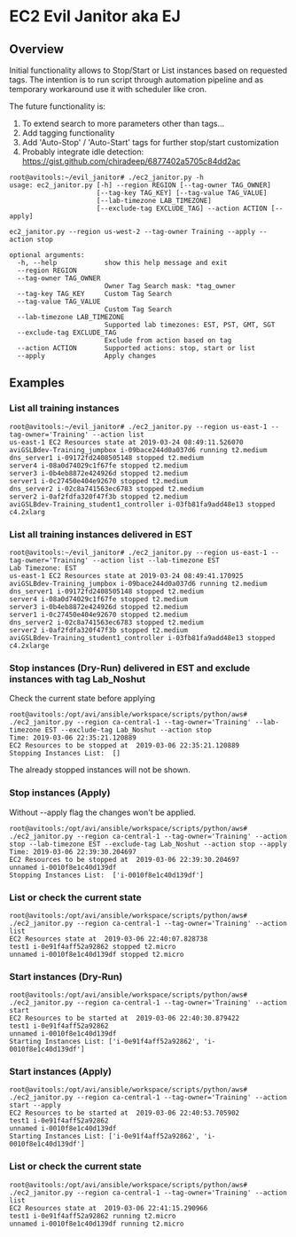 # EC2 Evil Janitor aka EJ
## Overview
Initial functionality allows to Stop/Start or List instances based on requested tags. The intention is to run script through automation pipeline and as temporary workaround use it with scheduler like cron.

The future functionality is:
1. To extend search to more parameters other than tags...
2. Add tagging functionality
3. Add 'Auto-Stop' / 'Auto-Start' tags for further stop/start customization
4. Probably integrate idle detection: https://gist.github.com/chiradeep/6877402a5705c84dd2ac


```
root@avitools:~/evil_janitor# ./ec2_janitor.py -h
usage: ec2_janitor.py [-h] --region REGION [--tag-owner TAG_OWNER]
                      [--tag-key TAG_KEY] [--tag-value TAG_VALUE]
                      [--lab-timezone LAB_TIMEZONE]
                      [--exclude-tag EXCLUDE_TAG] --action ACTION [--apply]

ec2_janitor.py --region us-west-2 --tag-owner Training --apply --action stop

optional arguments:
  -h, --help            show this help message and exit
  --region REGION
  --tag-owner TAG_OWNER
                        Owner Tag Search mask: *tag_owner
  --tag-key TAG_KEY     Custom Tag Search
  --tag-value TAG_VALUE
                        Custom Tag Search
  --lab-timezone LAB_TIMEZONE
                        Supported lab timezones: EST, PST, GMT, SGT
  --exclude-tag EXCLUDE_TAG
                        Exclude from action based on tag
  --action ACTION       Supported actions: stop, start or list
  --apply               Apply changes
```
## Examples
### List all training instances
```
root@avitools:~/evil_janitor# ./ec2_janitor.py --region us-east-1 --tag-owner='Training' --action list
us-east-1 EC2 Resources state at 2019-03-24 08:49:11.526070
aviGSLBdev-Training_jumpbox i-09bace244d0a037d6 running t2.medium
dns_server1 i-09172fd2408505148 stopped t2.medium
server4 i-08a0d74029c1f67fe stopped t2.medium
server3 i-0b4eb8872e424926d stopped t2.medium
server1 i-0c27450e404e92670 stopped t2.medium
dns_server2 i-02c8a741563ec6783 stopped t2.medium
server2 i-0af2fdfa320f47f3b stopped t2.medium
aviGSLBdev-Training_student1_controller i-03fb81fa9add48e13 stopped c4.2xlarg
```
### List all training instances delivered in EST
```
root@avitools:~/evil_janitor# ./ec2_janitor.py --region us-east-1 --tag-owner='Training' --action list --lab-timezone EST
Lab Timezone: EST
us-east-1 EC2 Resources state at 2019-03-24 08:49:41.170925
aviGSLBdev-Training_jumpbox i-09bace244d0a037d6 running t2.medium
dns_server1 i-09172fd2408505148 stopped t2.medium
server4 i-08a0d74029c1f67fe stopped t2.medium
server3 i-0b4eb8872e424926d stopped t2.medium
server1 i-0c27450e404e92670 stopped t2.medium
dns_server2 i-02c8a741563ec6783 stopped t2.medium
server2 i-0af2fdfa320f47f3b stopped t2.medium
aviGSLBdev-Training_student1_controller i-03fb81fa9add48e13 stopped c4.2xlarge
```

### Stop instances (Dry-Run) delivered in EST and exclude instances with tag Lab_Noshut
Check the current state before applying
```
root@avitools:/opt/avi/ansible/workspace/scripts/python/aws# ./ec2_janitor.py --region ca-central-1 --tag-owner='Training' --lab-timezone EST --exclude-tag Lab_Noshut --action stop 
Time: 2019-03-06 22:35:21.120889
EC2 Resources to be stopped at  2019-03-06 22:35:21.120889
Stopping Instances List:  []
```
The already stopped instances will not be shown.
### Stop instances (Apply)
Without --apply flag the changes won't be applied.
```
root@avitools:/opt/avi/ansible/workspace/scripts/python/aws# ./ec2_janitor.py --region ca-central-1 --tag-owner='Training' --action stop --lab-timezone EST --exclude-tag Lab_Noshut --action stop --apply
Time: 2019-03-06 22:39:30.204697
EC2 Resources to be stopped at  2019-03-06 22:39:30.204697
unnamed i-0010f8e1c40d139df
Stopping Instances List:  ['i-0010f8e1c40d139df']
```
### List or check the current state
```
root@avitools:/opt/avi/ansible/workspace/scripts/python/aws# ./ec2_janitor.py --region ca-central-1 --tag-owner='Training' --action list
EC2 Resources state at  2019-03-06 22:40:07.828738
test1 i-0e91f4aff52a92862 stopped t2.micro
unnamed i-0010f8e1c40d139df stopped t2.micro
```
### Start instances (Dry-Run)
```
root@avitools:/opt/avi/ansible/workspace/scripts/python/aws# ./ec2_janitor.py --region ca-central-1 --tag-owner='Training' --action start
EC2 Resources to be started at  2019-03-06 22:40:30.879422
test1 i-0e91f4aff52a92862
unnamed i-0010f8e1c40d139df
Starting Instances List: ['i-0e91f4aff52a92862', 'i-0010f8e1c40d139df']
```
### Start instances (Apply)
```
root@avitools:/opt/avi/ansible/workspace/scripts/python/aws# ./ec2_janitor.py --region ca-central-1 --tag-owner='Training' --action start --apply
EC2 Resources to be started at  2019-03-06 22:40:53.705902
test1 i-0e91f4aff52a92862
unnamed i-0010f8e1c40d139df
Starting Instances List: ['i-0e91f4aff52a92862', 'i-0010f8e1c40d139df']
```
### List or check the current state
```
root@avitools:/opt/avi/ansible/workspace/scripts/python/aws# ./ec2_janitor.py --region ca-central-1 --tag-owner='Training' --action list
EC2 Resources state at  2019-03-06 22:41:15.290966
test1 i-0e91f4aff52a92862 running t2.micro
unnamed i-0010f8e1c40d139df running t2.micro
```

